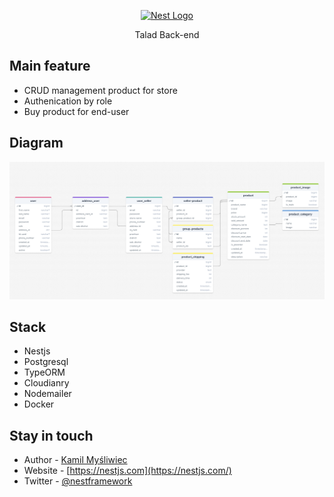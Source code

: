 <p align="center">
  <a href="http://nestjs.com/" target="blank"><img src="https://nestjs.com/img/logo-small.svg" width="200" alt="Nest Logo" /></a>
</p>

[circleci-image]: https://img.shields.io/circleci/build/github/nestjs/nest/master?token=abc123def456
[circleci-url]: https://circleci.com/gh/nestjs/nest

  <p align="center">Talad Back-end</p>
    <p align="center">

## Main feature

- CRUD management product for store
- Authenication by role
- Buy product for end-user

## Diagram

<img src="/static/db_diagram.jpg" />

## Stack

- Nestjs
- Postgresql
- TypeORM
- Cloudianry
- Nodemailer
- Docker

## Stay in touch

- Author - [Kamil Myśliwiec](https://kamilmysliwiec.com)
- Website - [https://nestjs.com](https://nestjs.com/)
- Twitter - [@nestframework](https://twitter.com/nestframework)
